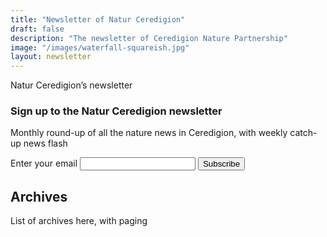 ```yaml
---
title: "Newsletter of Natur Ceredigion"
draft: false
description: "The newsletter of Ceredigion Nature Partnership"
image: "/images/waterfall-squareish.jpg"
layout: newsletter
---
```


Natur Ceredigion’s newsletter

<h3>Sign up to the Natur Ceredigion newsletter</h3>
<p>Monthly round-up of all the nature news in Ceredigion, with weekly catch-up news flash</p>
<form
  action="https://buttondown.email/api/emails/embed-subscribe/NaturCeredigion"
  method="post"
  target="popupwindow"
  onsubmit="window.open('https://buttondown.email/NaturCeredigion', 'popupwindow')"
  class="embeddable-buttondown-form"
>
  <label for="bd-email">Enter your email</label>
  <input type="email" name="email" id="bd-email" />

  <input type="submit" value="Subscribe" />
</form>

<h2>Archives</h2>

List of archives here, with paging
